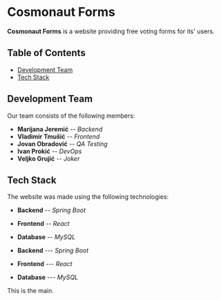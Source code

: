 # Cosmonaut Forms

__Cosmonaut Forms__ is a website providing free voting forms for its' users.

## Table of Contents
-   [Development Team](<#development-team>)
-   [Tech Stack](<#tech-stack>)

## Development Team

Our team consists of the following members:
+   __Marijana Jeremić__ --    _Backend_
+   __Vladimir Tmušić__  --    _Frontend_
+   __Jovan Obradović__  --    _QA Testing_
+   __Ivan Prokić__      --    _DevOps_
+   __Veljko Grujić__    --    _Joker_

## Tech Stack

The website was made using the following technologies:


-   __Backend__     -- _Spring Boot_
-   __Frontend__    -- _React_ 
-   __Database__    -- _MySQL_


-   __Backend__     --- _Spring Boot_
-   __Frontend__    --- _React_ 
-   __Database__    --- _MySQL_



This is the main.

